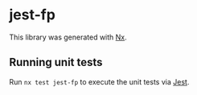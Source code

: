 # jest-fp

This library was generated with [Nx](https://nx.dev).

## Running unit tests

Run `nx test jest-fp` to execute the unit tests via [Jest](https://jestjs.io).
